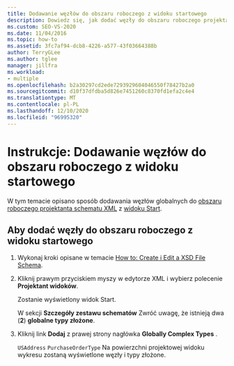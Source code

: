 ```yaml
---
title: Dodawanie węzłów do obszaru roboczego z widoku startowego
description: Dowiedz się, jak dodać węzły do obszaru roboczego projektanta schematu XML przy użyciu poleceń w widoku Start.
ms.custom: SEO-VS-2020
ms.date: 11/04/2016
ms.topic: how-to
ms.assetid: 3fc7af94-dcb8-4226-a577-43f03664388b
author: TerryGLee
ms.author: tglee
manager: jillfra
ms.workload:
- multiple
ms.openlocfilehash: b2a30297cd2ede7293929604046550f78427b2a0
ms.sourcegitcommit: d10f37dfdba5d826e7451260c8370fd1efa2c4e4
ms.translationtype: MT
ms.contentlocale: pl-PL
ms.lasthandoff: 12/10/2020
ms.locfileid: "96995320"
---
```

# <a name="how-to-add-nodes-to-the-workspace-from-the-start-view"></a>Instrukcje: Dodawanie węzłów do obszaru roboczego z widoku startowego

W tym temacie opisano sposób dodawania węzłów globalnych do [obszaru roboczego projektanta schematu XML](../xml-tools/xml-schema-designer-workspace.md) z [widoku Start](../xml-tools/start-view.md).

## <a name="to-add-nodes-to-the-workspace-from-the-start-view"></a>Aby dodać węzły do obszaru roboczego z widoku startowego

1. Wykonaj kroki opisane w temacie [How to: Create i Edit a XSD File Schema](../xml-tools/how-to-create-and-edit-an-xsd-schema-file.md).

2. Kliknij prawym przyciskiem myszy w edytorze XML i wybierz polecenie **Projektant widoków**.

     Zostanie wyświetlony widok Start.

     W sekcji **Szczegóły zestawu schematów** Zwróć uwagę, że istnieją dwa (**2**) **globalne typy złożone**.

3. Kliknij link **Dodaj** z prawej strony nagłówka **Globally Complex Types** .

     `USAddress` `PurchaseOrderType` Na powierzchni projektowej widoku wykresu zostaną wyświetlone węzły i typy złożone.

